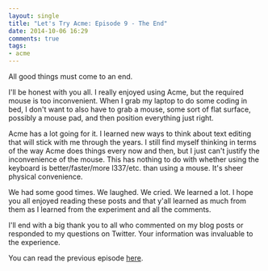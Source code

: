 ```yaml
---
layout: single
title: "Let's Try Acme: Episode 9 - The End"
date: 2014-10-06 16:29
comments: true
tags: 
- acme
---
```

All good things must come to an end.
<!--more-->
I'll be honest with you all. I really enjoyed using Acme, but the required mouse is too inconvenient. When I grab my laptop to do some coding in bed, I don't want to also have to grab a mouse, some sort of flat surface, possibly a mouse pad, and then position everything just right.

Acme has a lot going for it. I learned new ways to think about text editing that will stick with me through the years. I still find myself thinking in terms of the way Acme does things every now and then, but I just can't justify the inconvenience of the mouse. This has nothing to do with whether using the keyboard is better/faster/more l337/etc. than using a mouse. It's sheer physical convenience.

We had some good times. We laughed. We cried. We learned a lot. I hope you all enjoyed reading these posts and that y'all learned as much from them as I learned from the experiment and all the comments.

I'll end with a big thank you to all who commented on my blog posts or responded to my questions on Twitter. Your information was invaluable to the experience.

You can read the previous episode [here](/blog/2014/08/26/lets-try-acme-episode-8-scrolling-and-plumbing/).
